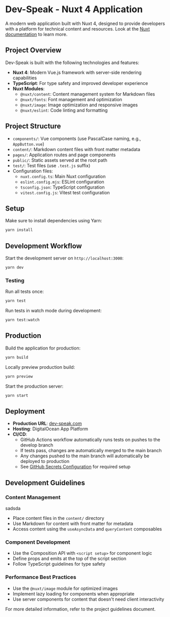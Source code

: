 # Dev-Speak - Nuxt 4 Application

A modern web application built with Nuxt 4, designed to provide developers with a platform for technical content and resources. Look at the [Nuxt documentation](https://nuxt.com/docs/getting-started/introduction) to learn more.

## Project Overview

Dev-Speak is built with the following technologies and features:

- **Nuxt 4**: Modern Vue.js framework with server-side rendering capabilities
- **TypeScript**: For type safety and improved developer experience
- **Nuxt Modules**:
  - `@nuxt/content`: Content management system for Markdown files
  - `@nuxt/fonts`: Font management and optimization
  - `@nuxt/image`: Image optimization and responsive images
  - `@nuxt/eslint`: Code linting and formatting

## Project Structure

- `components/`: Vue components (use PascalCase naming, e.g., `AppButton.vue`)
- `content/`: Markdown content files with front matter metadata
- `pages/`: Application routes and page components
- `public/`: Static assets served at the root path
- `test/`: Test files (use `.test.js` suffix)
- Configuration files:
  - `nuxt.config.ts`: Main Nuxt configuration
  - `eslint.config.mjs`: ESLint configuration
  - `tsconfig.json`: TypeScript configuration
  - `vitest.config.js`: Vitest test configuration

## Setup

Make sure to install dependencies using Yarn:

```bash
yarn install
```

## Development Workflow

Start the development server on `http://localhost:3000`:

```bash
yarn dev
```

### Testing

Run all tests once:

```bash
yarn test
```

Run tests in watch mode during development:

```bash
yarn test:watch
```

## Production

Build the application for production:

```bash
yarn build
```

Locally preview production build:

```bash
yarn preview
```

Start the production server:

```bash
yarn start
```

## Deployment

- **Production URL**: [dev-speak.com](https://dev-speak.com)
- **Hosting**: DigitalOcean App Platform
- **CI/CD**: 
  - GitHub Actions workflow automatically runs tests on pushes to the develop branch
  - If tests pass, changes are automatically merged to the main branch
  - Any changes pushed to the main branch will automatically be deployed to production
  - See [GitHub Secrets Configuration](.github/GITHUB_SECRETS.md) for required setup

## Development Guidelines

### Content Management
 sadsda
- Place content files in the `content/` directory
- Use Markdown for content with front matter for metadata
- Access content using the `useAsyncData` and `queryContent` composables

### Component Development

- Use the Composition API with `<script setup>` for component logic
- Define props and emits at the top of the script section
- Follow TypeScript guidelines for type safety

### Performance Best Practices

- Use the `@nuxt/image` module for optimized images
- Implement lazy loading for components when appropriate
- Use server components for content that doesn't need client interactivity

For more detailed information, refer to the project guidelines document.
